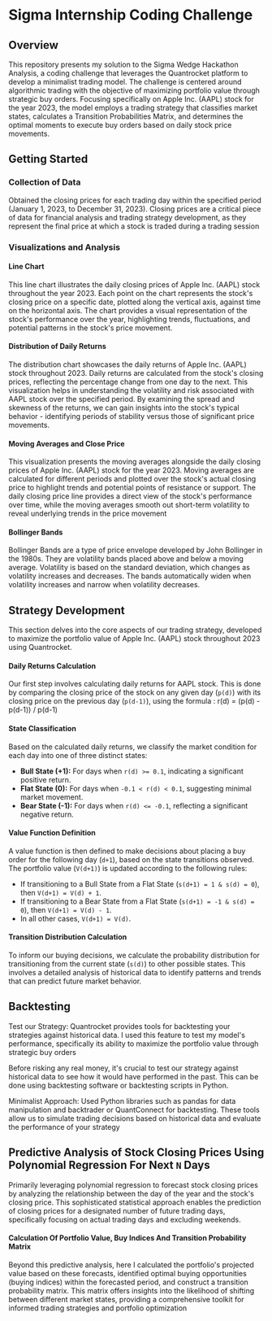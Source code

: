 # Sigma Internship Coding Challenge

## Overview
This repository presents my solution to the Sigma Wedge Hackathon Analysis, a coding challenge that leverages the Quantrocket platform to develop a minimalist trading model. The challenge is centered around algorithmic trading with the objective of maximizing portfolio value through strategic buy orders. Focusing specifically on Apple Inc. (AAPL) stock for the year 2023, the model employs a trading strategy that classifies market states, calculates a Transition Probabilities Matrix, and determines the optimal moments to execute buy orders based on daily stock price movements.

## Getting Started

### Collection of Data
Obtained the closing prices for each trading day within the specified period (January 1, 2023, to December 31, 2023). Closing prices are a critical piece of data for financial analysis and trading strategy development, as they represent the final price at which a stock is traded during a trading session

### Visualizations and Analysis
#### Line Chart
This line chart illustrates the daily closing prices of Apple Inc. (AAPL) stock throughout the year 2023. Each point on the chart represents the stock's closing price on a specific date, plotted along the vertical axis, against time on the horizontal axis. The chart provides a visual representation of the stock's performance over the year, highlighting trends, fluctuations, and potential patterns in the stock's price movement.

#### Distribution of Daily Returns
The distribution chart showcases the daily returns of Apple Inc. (AAPL) stock throughout 2023. Daily returns are calculated from the stock's closing prices, reflecting the percentage change from one day to the next. This visualization helps in understanding the volatility and risk associated with AAPL stock over the specified period. By examining the spread and skewness of the returns, we can gain insights into the stock's typical behavior - identifying periods of stability versus those of significant price movements.

#### Moving Averages and Close Price
This visualization presents the moving averages alongside the daily closing prices of Apple Inc. (AAPL) stock for the year 2023. Moving averages are calculated for different periods and plotted over the stock's actual closing price to highlight trends and potential points of resistance or support. The daily closing price line provides a direct view of the stock's performance over time, while the moving averages smooth out short-term volatility to reveal underlying trends in the price movement

#### Bollinger Bands
Bollinger Bands are a type of price envelope developed by John Bollinger in the 1980s. They are volatility bands placed above and below a moving average. Volatility is based on the standard deviation, which changes as volatility increases and decreases. The bands automatically widen when volatility increases and narrow when volatility decreases.

## Strategy Development
This section delves into the core aspects of our trading strategy, developed to maximize the portfolio value of Apple Inc. (AAPL) stock throughout 2023 using Quantrocket.

#### Daily Returns Calculation
Our first step involves calculating daily returns for AAPL stock. This is done by comparing the closing price of the stock on any given day (`p(d)`) with its closing price on the previous day (`p(d-1)`), using the formula : r(d) = (p(d) - p(d-1)) / p(d-1)

#### State Classification
Based on the calculated daily returns, we classify the market condition for each day into one of three distinct states:

- **Bull State (+1):** For days when `r(d) >= 0.1`, indicating a significant positive return.
- **Flat State (0):** For days when `-0.1 < r(d) < 0.1`, suggesting minimal market movement.
- **Bear State (-1):** For days when `r(d) <= -0.1`, reflecting a significant negative return.

#### Value Function Definition
A value function is then defined to make decisions about placing a buy order for the following day (`d+1`), based on the state transitions observed. The portfolio value (`V(d+1)`) is updated according to the following rules:

- If transitioning to a Bull State from a Flat State (`s(d+1) = 1 & s(d) = 0`), then `V(d+1) = V(d) + 1`.
- If transitioning to a Bear State from a Flat State (`s(d+1) = -1 & s(d) = 0`), then `V(d+1) = V(d) - 1`.
- In all other cases, `V(d+1) = V(d)`.

#### Transition Distribution Calculation
To inform our buying decisions, we calculate the probability distribution for transitioning from the current state (`s(d)`) to other possible states. This involves a detailed analysis of historical data to identify patterns and trends that can predict future market behavior.

## Backtesting
Test our Strategy: Quantrocket provides tools for backtesting your strategies against historical data. I used this feature to test my model's performance, specifically its ability to maximize the portfolio value through strategic buy orders

Before risking any real money, it's crucial to test our strategy against historical data to see how it would have performed in the past. This can be done using backtesting software or backtesting scripts in Python.

Minimalist Approach: Used Python libraries such as pandas for data manipulation and backtrader or QuantConnect for backtesting. These tools allow us to simulate trading decisions based on historical data and evaluate the performance of your strategy

## Predictive Analysis of Stock Closing Prices Using Polynomial Regression For Next `N` Days
Primarily leveraging polynomial regression to forecast stock closing prices by analyzing the relationship between the day of the year and the stock's closing price. This sophisticated statistical approach enables the prediction of closing prices for a designated number of future trading days, specifically focusing on actual trading days and excluding weekends. 

#### Calculation Of Portfolio Value, Buy Indices And Transition Probability Matrix
Beyond this predictive analysis, here I calculated the portfolio's projected value based on these forecasts, identified optimal buying opportunities (buying indices) within the forecasted period, and construct a transition probability matrix. This matrix offers insights into the likelihood of shifting between different market states, providing a comprehensive toolkit for informed trading strategies and portfolio optimization
